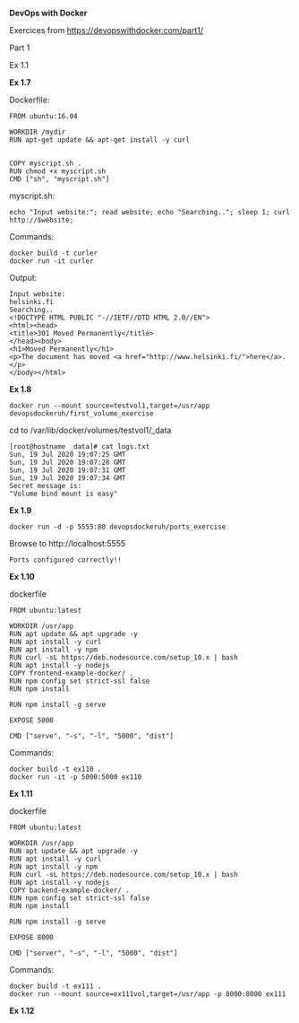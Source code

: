 **DevOps with Docker**

Exercices from https://devopswithdocker.com/part1/

Part 1

Ex 1.1



**Ex 1.7**

Dockerfile:
```
FROM ubuntu:16.04

WORKDIR /mydir
RUN apt-get update && apt-get install -y curl


COPY myscript.sh .
RUN chmod +x myscript.sh
CMD ["sh", "myscript.sh"]
```

myscript.sh:
```
echo "Input website:"; read website; echo "Searching.."; sleep 1; curl http://$website;
```

Commands:
```
docker build -t curler
docker run -it curler
```

Output:
```
Input website:
helsinki.fi
Searching..
<!DOCTYPE HTML PUBLIC "-//IETF//DTD HTML 2.0//EN">
<html><head>
<title>301 Moved Permanently</title>
</head><body>
<h1>Moved Permanently</h1>
<p>The document has moved <a href="http://www.helsinki.fi/">here</a>.</p>
</body></html>
```



**Ex 1.8**

```
docker run --mount source=testvol1,target=/usr/app devopsdockeruh/first_volume_exercise
```

cd to /var/lib/docker/volumes/testvol1/_data

```
[root@hostname _data]# cat logs.txt
Sun, 19 Jul 2020 19:07:25 GMT
Sun, 19 Jul 2020 19:07:28 GMT
Sun, 19 Jul 2020 19:07:31 GMT
Sun, 19 Jul 2020 19:07:34 GMT
Secret message is:
"Volume bind mount is easy"
```


**Ex 1.9**

```
docker run -d -p 5555:80 devopsdockeruh/ports_exercise
```

Browse to http://localhost:5555

```
Ports configured correctly!!
```


**Ex 1.10**

dockerfile

```
FROM ubuntu:latest

WORKDIR /usr/app
RUN apt update && apt upgrade -y
RUN apt install -y curl
RUN apt install -y npm
RUN curl -sL https://deb.nodesource.com/setup_10.x | bash
RUN apt install -y nodejs
COPY frontend-example-docker/ .
RUN npm config set strict-ssl false
RUN npm install

RUN npm install -g serve

EXPOSE 5000

CMD ["serve", "-s", "-l", "5000", "dist"]
```

Commands:

```
docker build -t ex110 .
docker run -it -p 5000:5000 ex110
```

**Ex 1.11**

dockerfile

```
FROM ubuntu:latest

WORKDIR /usr/app
RUN apt update && apt upgrade -y
RUN apt install -y curl
RUN apt install -y npm
RUN curl -sL https://deb.nodesource.com/setup_10.x | bash
RUN apt install -y nodejs
COPY backend-example-docker/ .
RUN npm config set strict-ssl false
RUN npm install

RUN npm install -g serve

EXPOSE 8000

CMD ["server", "-s", "-l", "5000", "dist"]
```

Commands:

```
docker build -t ex111 .
docker run --mount source=ex111vol,target=/usr/app -p 8000:8000 ex111
```

**Ex 1.12**

